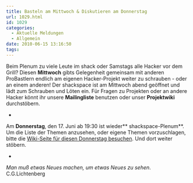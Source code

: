 ```yaml
---
title: Basteln am Mittwoch & Diskutieren am Donnerstag
url: 1029.html
id: 1029
categories:
  - Aktuelle Meldungen
  - Allgemein
date: 2010-06-15 13:16:50
tags:
---
```


Beim Plenum zu viele Leute im shack oder Samstags alle Hacker vor dem Grill? Diesen **Mittwoch** gibts Gelegenheit gemeinsam mit anderen ProBastlern endlich am eigenen Hacker-Projekt weiter zu schrauben - oder an einem anderen! Der shackspace ist am Mittwoch abend geöffnet und lädt zum Schrauben und Löten ein. Für Fragen zu Projekten oder an andere Hacker könnt ihr unsere **Mailingliste** benutzen oder unser **Projektwiki** durchstöbern.

+

Am **Donnerstag**, den 17\. Juni ab 19:30 ist wieder** shackspace-Plenum**. Um die Liste der Themen anzusehen, oder eigene Themen vorzuschlagen, bitte  die [Wiki-Seite für diesen Donnerstag besuchen](https://blog.shackspace.de/wiki/doku.php?id=plenum170609). Und dort weiter stöbern.

+

_Man muß etwas Neues machen, um etwas Neues zu sehen_.
C.G.Lichtenberg
